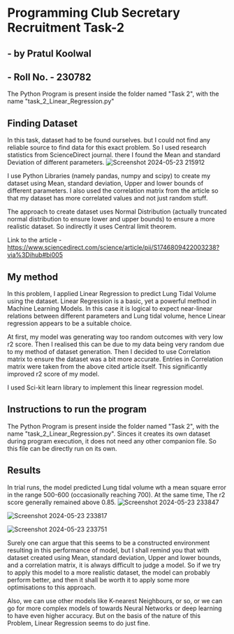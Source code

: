 # Programming Club Secretary Recruitment Task-2
## - by Pratul Koolwal
## - Roll No. - 230782

The Python Program is present inside the folder named "Task 2", with the name "task_2_Linear_Regression.py"

## Finding Dataset
In this task, dataset had to be found ourselves. but I could not find any reliable source to find data for this exact problem. So I used research statistics from ScienceDirect journal. there I found the Mean and standard Deviation of different parameters.
![Screenshot 2024-05-23 215912](https://github.com/Pratul9999/Pratul_Koolwal-Programming-Club-Secretary-Recruitment-Task-2/assets/152211763/6a5e2681-8675-4a11-9619-f570caefd9f3)

I use Python Libraries (namely pandas, numpy and scipy) to create my dataset using Mean, standard deviation, Upper and lower bounds of different parameters. I also used the correlation matrix from the article so that my dataset has more correlated values and not just random stuff.

The approach to create dataset uses Normal Distribution (actually truncated normal distribution to ensure lower and upper bounds) to ensure a more realistic dataset. So indirectly it uses Central limit theorem.

Link to the article - https://www.sciencedirect.com/science/article/pii/S1746809422003238?via%3Dihub#bi005

## My method
In this problem, I applied Linear Regression to predict Lung Tidal Volume using the dataset. Linear Regression is a basic, yet a powerful method in Machine Learning Models. In this case it is logical to expect near-linear relations between different parameters and Lung tidal volume, hence Linear regression appears to be a suitable choice.

At first, my model was generating way too random outcomes with very low r2 score. Then I realised this can be due to my data being very random due to my method of dataset generation. Then I decided to use Correlation matrix to ensure the dataset was a bit more accurate. Entries in Correlation matrix were taken from the above cited article itself. This significantly improved r2 score of my model.

I used Sci-kit learn library to implement this linear regression model.

## Instructions to run the program
The Python Program is present inside the folder named "Task 2", with the name "task_2_Linear_Regression.py". Sinces it creates its own dataset during program execution, it does not need any other companion file. So this file can be directly run on its own.

## Results
In trial runs, the model predicted Lung tidal volume wth a mean square error in the range 500-600 (occasionally reaching 700).
At the same time, The r2 score generally remained above 0.85.
![Screenshot 2024-05-23 233847](https://github.com/Pratul9999/Pratul_Koolwal-Programming-Club-Secretary-Recruitment-Task-2/assets/152211763/870e5d5e-e4ab-4308-8794-beb976971e7b)

![Screenshot 2024-05-23 233817](https://github.com/Pratul9999/Pratul_Koolwal-Programming-Club-Secretary-Recruitment-Task-2/assets/152211763/3f1acfe1-b148-431a-a26c-c58291499d64)

![Screenshot 2024-05-23 233751](https://github.com/Pratul9999/Pratul_Koolwal-Programming-Club-Secretary-Recruitment-Task-2/assets/152211763/3ee80a4f-fedf-4871-be75-fd38f964ec95)

Surely one can argue that this seems to be a constructed environment resulting in this performance of model, but I shall remind you that with dataset created using Mean, standard deviation, Upper and lower bounds, and a correlation matrix, it is always difficult to judge a model. So if we try to apply this model to a more realistic dataset, the model can probably perform better, and then it shall be worth it to apply some more optimisations to this approach.

Also, we can use other models like K-nearest Neighbours, or so, or we can go for more complex models of towards Neural Networks or deep learning to have even higher accuracy. But on the basis of the nature of this Problem, Linear Regression seems to do just fine.
